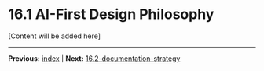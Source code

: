 # 16.1 AI-First Design Philosophy

[Content will be added here]

---

**Previous:** [index](./index.md) | **Next:** [16.2-documentation-strategy](./16.2-documentation-strategy.md)
